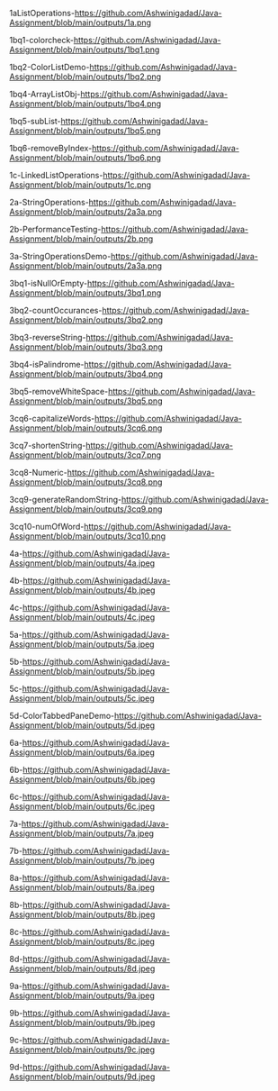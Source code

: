 1aListOperations-https://github.com/Ashwinigadad/Java-Assignment/blob/main/outputs/1a.png

1bq1-colorcheck-https://github.com/Ashwinigadad/Java-Assignment/blob/main/outputs/1bq1.png

1bq2-ColorListDemo-https://github.com/Ashwinigadad/Java-Assignment/blob/main/outputs/1bq2.png

1bq4-ArrayListObj-https://github.com/Ashwinigadad/Java-Assignment/blob/main/outputs/1bq4.png

1bq5-subList-https://github.com/Ashwinigadad/Java-Assignment/blob/main/outputs/1bq5.png

1bq6-removeByIndex-https://github.com/Ashwinigadad/Java-Assignment/blob/main/outputs/1bq6.png

1c-LinkedListOperations-https://github.com/Ashwinigadad/Java-Assignment/blob/main/outputs/1c.png

2a-StringOperations-https://github.com/Ashwinigadad/Java-Assignment/blob/main/outputs/2a3a.png

2b-PerformanceTesting-https://github.com/Ashwinigadad/Java-Assignment/blob/main/outputs/2b.png

3a-StringOperationsDemo-https://github.com/Ashwinigadad/Java-Assignment/blob/main/outputs/2a3a.png

3bq1-isNullOrEmpty-https://github.com/Ashwinigadad/Java-Assignment/blob/main/outputs/3bq1.png

3bq2-countOccurances-https://github.com/Ashwinigadad/Java-Assignment/blob/main/outputs/3bq2.png

3bq3-reverseString-https://github.com/Ashwinigadad/Java-Assignment/blob/main/outputs/3bq3.png

3bq4-isPalindrome-https://github.com/Ashwinigadad/Java-Assignment/blob/main/outputs/3bq4.png

3bq5-removeWhiteSpace-https://github.com/Ashwinigadad/Java-Assignment/blob/main/outputs/3bq5.png

3cq6-capitalizeWords-https://github.com/Ashwinigadad/Java-Assignment/blob/main/outputs/3cq6.png

3cq7-shortenString-https://github.com/Ashwinigadad/Java-Assignment/blob/main/outputs/3cq7.png

3cq8-Numeric-https://github.com/Ashwinigadad/Java-Assignment/blob/main/outputs/3cq8.png

3cq9-generateRandomString-https://github.com/Ashwinigadad/Java-Assignment/blob/main/outputs/3cq9.png

3cq10-numOfWord-https://github.com/Ashwinigadad/Java-Assignment/blob/main/outputs/3cq10.png

4a-https://github.com/Ashwinigadad/Java-Assignment/blob/main/outputs/4a.jpeg

4b-https://github.com/Ashwinigadad/Java-Assignment/blob/main/outputs/4b.jpeg

4c-https://github.com/Ashwinigadad/Java-Assignment/blob/main/outputs/4c.jpeg

5a-https://github.com/Ashwinigadad/Java-Assignment/blob/main/outputs/5a.jpeg

5b-https://github.com/Ashwinigadad/Java-Assignment/blob/main/outputs/5b.jpeg

5c-https://github.com/Ashwinigadad/Java-Assignment/blob/main/outputs/5c.jpeg

5d-ColorTabbedPaneDemo-https://github.com/Ashwinigadad/Java-Assignment/blob/main/outputs/5d.jpeg

6a-https://github.com/Ashwinigadad/Java-Assignment/blob/main/outputs/6a.jpeg

6b-https://github.com/Ashwinigadad/Java-Assignment/blob/main/outputs/6b.jpeg

6c-https://github.com/Ashwinigadad/Java-Assignment/blob/main/outputs/6c.jpeg

7a-https://github.com/Ashwinigadad/Java-Assignment/blob/main/outputs/7a.jpeg

7b-https://github.com/Ashwinigadad/Java-Assignment/blob/main/outputs/7b.jpeg

8a-https://github.com/Ashwinigadad/Java-Assignment/blob/main/outputs/8a.jpeg

8b-https://github.com/Ashwinigadad/Java-Assignment/blob/main/outputs/8b.jpeg

8c-https://github.com/Ashwinigadad/Java-Assignment/blob/main/outputs/8c.jpeg

8d-https://github.com/Ashwinigadad/Java-Assignment/blob/main/outputs/8d.jpeg

9a-https://github.com/Ashwinigadad/Java-Assignment/blob/main/outputs/9a.jpeg

9b-https://github.com/Ashwinigadad/Java-Assignment/blob/main/outputs/9b.jpeg

9c-https://github.com/Ashwinigadad/Java-Assignment/blob/main/outputs/9c.jpeg

9d-https://github.com/Ashwinigadad/Java-Assignment/blob/main/outputs/9d.jpeg